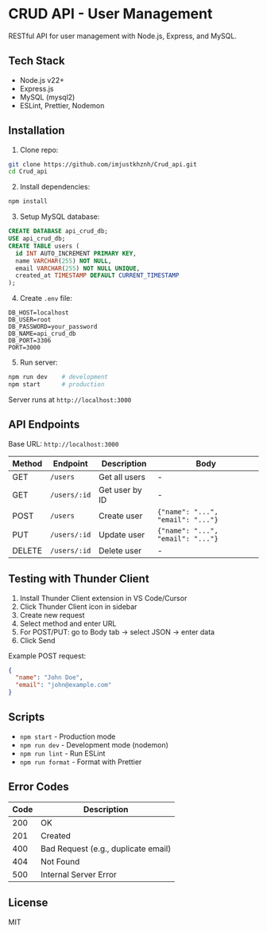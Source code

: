 # CRUD API - User Management

RESTful API for user management with Node.js, Express, and MySQL.

## Tech Stack

- Node.js v22+
- Express.js
- MySQL (mysql2)
- ESLint, Prettier, Nodemon

## Installation

1. Clone repo:
```bash
git clone https://github.com/imjustkhznh/Crud_api.git
cd Crud_api
```

2. Install dependencies:
```bash
npm install
```

3. Setup MySQL database:
```sql
CREATE DATABASE api_crud_db;
USE api_crud_db;
CREATE TABLE users (
  id INT AUTO_INCREMENT PRIMARY KEY,
  name VARCHAR(255) NOT NULL,
  email VARCHAR(255) NOT NULL UNIQUE,
  created_at TIMESTAMP DEFAULT CURRENT_TIMESTAMP
);
```

4. Create `.env` file:
```env
DB_HOST=localhost
DB_USER=root
DB_PASSWORD=your_password
DB_NAME=api_crud_db
DB_PORT=3306
PORT=3000
```

5. Run server:
```bash
npm run dev    # development
npm start      # production
```

Server runs at `http://localhost:3000`

## API Endpoints

Base URL: `http://localhost:3000`

| Method | Endpoint | Description | Body |
|--------|----------|-------------|------|
| GET | `/users` | Get all users | - |
| GET | `/users/:id` | Get user by ID | - |
| POST | `/users` | Create user | `{"name": "...", "email": "..."}` |
| PUT | `/users/:id` | Update user | `{"name": "...", "email": "..."}` |
| DELETE | `/users/:id` | Delete user | - |

## Testing with Thunder Client

1. Install Thunder Client extension in VS Code/Cursor
2. Click Thunder Client icon in sidebar
3. Create new request
4. Select method and enter URL
5. For POST/PUT: go to Body tab → select JSON → enter data
6. Click Send

Example POST request:
```json
{
  "name": "John Doe",
  "email": "john@example.com"
}
```

## Scripts

- `npm start` - Production mode
- `npm run dev` - Development mode (nodemon)
- `npm run lint` - Run ESLint
- `npm run format` - Format with Prettier

## Error Codes

| Code | Description |
|------|-------------|
| 200 | OK |
| 201 | Created |
| 400 | Bad Request (e.g., duplicate email) |
| 404 | Not Found |
| 500 | Internal Server Error |

## License

MIT
